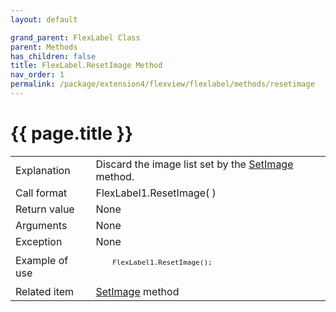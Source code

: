 ```yaml
---
layout: default

grand_parent: FlexLabel Class
parent: Methods
has_children: false
title: FlexLabel.ResetImage Method
nav_order: 1
permalink: /package/extension4/flexview/flexlabel/methods/resetimage
---
```

# {{ page.title }}

<table>
  <tr>
    <td>Explanation</td>
    <td colspan="2">Discard the image list set by the <a href="/package/extension4/flexview/flexlabel/methods/setimage">SetImage</a> method.</td>
  </tr>
  <tr>
    <td>Call format</td>
    <td colspan="2">FlexLabel1.ResetImage( )</td>
  </tr>
  <tr>
    <td>Return value</td>
    <td colspan="2">None</td>
  </tr>  
  <tr>
    <td>Arguments</td>
    <td colspan="2">None</td>
  </tr>
  <tr>
    <td>Exception</td>
    <td colspan="2">None</td>
  </tr>
  <tr>
    <td>Example of use</td>
    <td colspan="2"><code><pre>
    FlexLabel1.ResetImage();
    </pre></code></td>
  </tr>
  <tr>
    <td>Related item</td>
    <td colspan="2"><a href="/package/extension4/flexview/flexlabel/methods/setimage">SetImage</a> method</td>
  </tr>
</table>